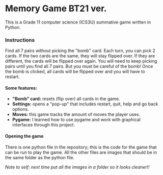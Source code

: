 # Memory Game BT21 ver.
This is a Grade 11 computer science (ICS3U) summative game written in Python.

### Instructions
Find all 7 pairs without picking the "bomb" card.
Each turn, you can pick 2 cards. If the two cards are the same, they will stay flipped over. If they are different, the cards will be flipped over again. You will need to keep picking pairs until you find all 7 pairs.
But you must be careful of the bomb! Once the bomb is clicked, all cards will be flipped over and you will have to restart.

#### Some features:
- **"Bomb" card:** resets (flip over) all cards in the game.
- **Settings:** opens a "pop-up" that includes restart, quit, help and go back options.
- **Moves:** this game tracks the amount of moves the player uses.
- **Pygame:** I learned how to use pygame and work with graphical interfaces through this project.

#### Opening the game
There is one python file in the repository; this is the code for the game that can be run to play the game. 
All the other files are images that should be in the same folder as the python file.

*Note to self: next time put all the images in a folder so it looks cleaner!!*
